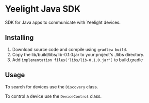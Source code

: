 # Yeelight Java SDK
SDK for Java apps to communicate with Yeelight devices.

## Installing
  1. Download source code and compile using `gradlew build`.
  2. Copy the lib/build/libs/lib-0.1.0.jar to your project's ./libs directory.
  3. Add `implementation files('libs/lib-0.1.0.jar')` to build.gradle
  
## Usage
To search for devices use the `Discovery` class.  

To control a device use the `DeviceControl` class.
